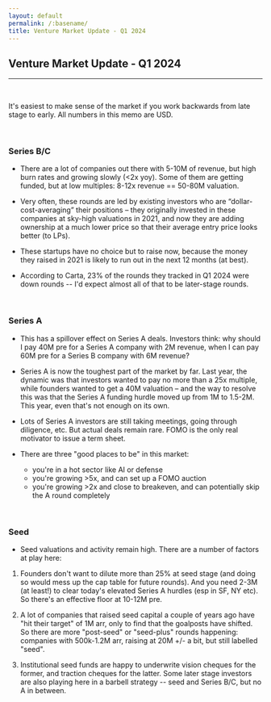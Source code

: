 ```yaml
---
layout: default
permalink: /:basename/
title: Venture Market Update - Q1 2024
---
```


## Venture Market Update - Q1 2024

----

<br/>

It's easiest to make sense of the market if you work backwards from late stage to early.  All numbers in this memo are USD.

<br/>

### Series B/C

* There are a lot of companies out there with 5-10M of revenue, but high burn rates and growing slowly (<2x yoy). Some of them are getting funded, but at low multiples: 8-12x revenue == 50-80M valuation. 

* Very often, these rounds are led by existing investors who are “dollar-cost-averaging” their positions – they originally invested in these companies at sky-high valuations in 2021, and now they are adding ownership at a much lower price so that their average entry price looks better (to LPs).  

* These startups have no choice but to raise now, because the money they raised in 2021 is likely to run out in the next 12 months (at best).

* According to Carta, 23% of the rounds they tracked in Q1 2024 were down rounds -- I'd expect almost all of that to be later-stage rounds.

<br/>

### Series A

* This has a spillover effect on Series A deals.  Investors think: why should I pay 40M pre for a Series A company with 2M revenue, when I can pay 60M pre for a Series B company with 6M revenue? 

* Series A is now the toughest part of the market by far. Last year, the dynamic was that investors wanted to pay no more than a 25x multiple, while founders wanted to get a 40M valuation – and the way to resolve this was that the Series A funding hurdle moved up from 1M to 1.5-2M.  This year, even that's not enough on its own.

* Lots of Series A investors are still taking meetings, going through diligence, etc.  But actual deals remain rare. FOMO is the only real motivator to issue a term sheet.  

* There are three "good places to be" in this market:
	* you're in a hot sector like AI or defense
	* you're growing >5x, and can set up a FOMO auction
	* you're growing >2x and close to breakeven, and can potentially skip the A round completely

<br/>

### Seed

* Seed valuations and activity remain high.  There are a number of factors at play here:

1. Founders don't want to dilute more than 25% at seed stage (and doing so would mess up the cap table for future rounds).  And you need 2-3M (at least!) to clear today's elevated Series A hurdles (esp in SF, NY etc).  So there's an effective floor at 10-12M pre.

2. A lot of companies that raised seed capital a couple of years ago have "hit their target" of 1M arr, only to find that the goalposts have shifted.  So there are more "post-seed" or "seed-plus" rounds happening: companies with 500k-1.2M arr, raising at 20M +/- a bit, but still labelled "seed".  

3. Institutional seed funds are happy to underwrite vision cheques for the former, and traction cheques for the latter.  Some later stage investors are also playing here in a barbell strategy -- seed and Series B/C, but no A in between.

<!--

### Other Dynamics

A lot of the funding environment for startups is ultimately a function of the funding environment for VCs ie from their LPs.  

* With the IPO window still closed and no M&A happening, LPs aren't getting liquidity from earlier vintages ie their past investments in venture funds.  A major part of the VC/LP funding market is the recycling of these prior returns.  Without that, VCs can't close new funds, or make new investments.  So there's a temptation among VCs to make their current funds last longer.

* There's an increasing school of thought that the big winners in AI will be public companies -- Microsoft, Meta, nVidia etc.  (with maybe a couple of private companies in there like OpenAI).  So LPs may reconsider their allocation to early-stage venture even if they do have liquidity.

* For this reason I'm skeptical about the invocation of "dry powder" in VC.  

-->


<br/>
<br/>
<br/>
